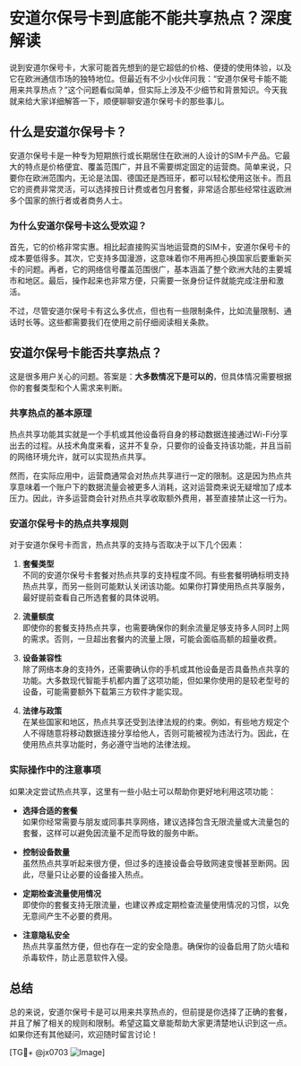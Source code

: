 # 安道尔保号卡到底能不能共享热点？深度解读

说到安道尔保号卡，大家可能首先想到的是它超低的价格、便捷的使用体验，以及它在欧洲通信市场的独特地位。但最近有不少小伙伴问我：“安道尔保号卡能不能用来共享热点？”这个问题看似简单，但实际上涉及不少细节和背景知识。今天我就来给大家详细解答一下，顺便聊聊安道尔保号卡的那些事儿。

## 什么是安道尔保号卡？

安道尔保号卡是一种专为短期旅行或长期居住在欧洲的人设计的SIM卡产品。它最大的特点是价格便宜、覆盖范围广，并且不需要绑定固定的运营商。简单来说，只要你在欧洲范围内，无论是法国、德国还是西班牙，都可以轻松使用这张卡。而且它的资费非常灵活，可以选择按日计费或者包月套餐，非常适合那些经常往返欧洲多个国家的旅行者或者商务人士。

### 为什么安道尔保号卡这么受欢迎？

首先，它的价格非常实惠。相比起直接购买当地运营商的SIM卡，安道尔保号卡的成本要低得多。其次，它支持多国漫游，这意味着你不用再担心换国家后要重新买卡的问题。再者，它的网络信号覆盖范围很广，基本涵盖了整个欧洲大陆的主要城市和地区。最后，操作起来也非常方便，只需要一张身份证件就能完成注册和激活。

不过，尽管安道尔保号卡有这么多优点，但也有一些限制条件，比如流量限制、通话时长等。这些都需要我们在使用之前仔细阅读相关条款。

## 安道尔保号卡能否共享热点？

这是很多用户关心的问题。答案是：**大多数情况下是可以的**，但具体情况需要根据你的套餐类型和个人需求来判断。

### 共享热点的基本原理

热点共享功能其实就是一个手机或其他设备将自身的移动数据连接通过Wi-Fi分享出去的过程。从技术角度来看，这并不复杂，只要你的设备支持该功能，并且当前的网络环境允许，就可以实现热点共享。

然而，在实际应用中，运营商通常会对热点共享进行一定的限制。这是因为热点共享意味着一个账户下的数据流量会被更多人消耗，这对运营商来说无疑增加了成本压力。因此，许多运营商会针对热点共享收取额外费用，甚至直接禁止这一行为。

### 安道尔保号卡的热点共享规则

对于安道尔保号卡而言，热点共享的支持与否取决于以下几个因素：

1. **套餐类型**  
   不同的安道尔保号卡套餐对热点共享的支持程度不同。有些套餐明确标明支持热点共享，而另一些则可能默认关闭该功能。如果你打算使用热点共享服务，最好提前查看自己所选套餐的具体说明。

2. **流量额度**  
   即使你的套餐支持热点共享，也需要确保你的剩余流量足够支持多人同时上网的需求。否则，一旦超出套餐内的流量上限，可能会面临高额的超量收费。

3. **设备兼容性**  
   除了网络本身的支持外，还需要确认你的手机或其他设备是否具备热点共享的功能。大多数现代智能手机都内置了这项功能，但如果你使用的是较老型号的设备，可能需要额外下载第三方软件才能实现。

4. **法律与政策**  
   在某些国家和地区，热点共享还受到法律法规的约束。例如，有些地方规定个人不得随意将移动数据连接分享给他人，否则可能被视为违法行为。因此，在使用热点共享功能时，务必遵守当地的法律法规。

### 实际操作中的注意事项

如果决定尝试热点共享，这里有一些小贴士可以帮助你更好地利用这项功能：

- **选择合适的套餐**  
  如果你经常需要与朋友或同事共享网络，建议选择包含无限流量或大流量包的套餐，这样可以避免因流量不足而导致的服务中断。

- **控制设备数量**  
  虽然热点共享听起来很方便，但过多的连接设备会导致网速变慢甚至断网。因此，尽量只让必要的设备接入热点。

- **定期检查流量使用情况**  
  即使你的套餐支持无限流量，也建议养成定期检查流量使用情况的习惯，以免无意间产生不必要的费用。

- **注意隐私安全**  
  热点共享虽然方便，但也存在一定的安全隐患。确保你的设备启用了防火墙和杀毒软件，防止恶意软件入侵。

## 总结

总的来说，安道尔保号卡是可以用来共享热点的，但前提是你选择了正确的套餐，并且了解了相关的规则和限制。希望这篇文章能帮助大家更清楚地认识到这一点。如果你还有其他疑问，欢迎随时留言讨论！

[TG💪+ @jx0703 ![Image](https://github.com/user-attachments/assets/dbca1d08-cadb-493c-b0ec-ad6f7a83f270)]